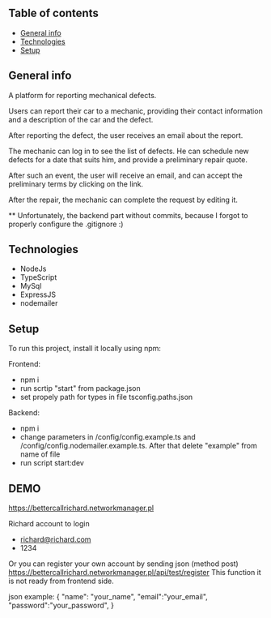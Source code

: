 ## Table of contents
* [General info](#general-info)
* [Technologies](#technologies)
* [Setup](#setup)

## General info
A platform for reporting mechanical defects. 

Users can report their car to a mechanic, providing their contact information and a description of the car and the defect.

After reporting the defect, the user receives an email about the report. 

The mechanic can log in to see the list of defects. 
He can schedule new defects for a date that suits him, and provide a preliminary repair quote.

After such an event, the user will receive an email, and can accept the preliminary terms by clicking on the link.

After the repair, the mechanic can complete the request by editing it.

	
** Unfortunately, the backend part without commits, because I forgot to properly configure the .gitignore :) 
  
## Technologies
* NodeJs
* TypeScript
* MySql
* ExpressJS
* nodemailer

	
## Setup
To run this project, install it locally using npm:

Frontend:
- npm i 
- run scrtip "start" from package.json
- set propely path for types in file tsconfig.paths.json

Backend:
- npm i 
- change parameters in /config/config.example.ts and /config/config.nodemailer.example.ts. After that delete "example" from name of file
- run script start:dev

## DEMO

https://bettercallrichard.networkmanager.pl

Richard account to login

- richard@richard.com
- 1234

Or you can register your own account by sending json (method post)  https://bettercallrichard.networkmanager.pl/api/test/register 
This function it is not ready from frontend side.

json example: 
{
  "name": "your_name",
  "email":"your_email",
  "password":"your_password",
}

